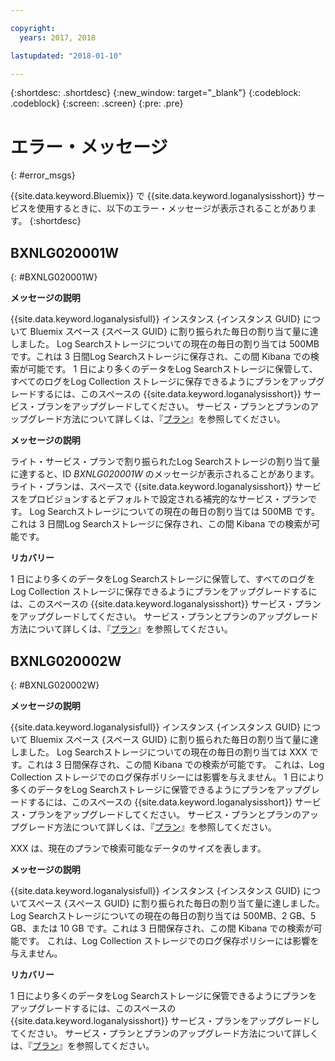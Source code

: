 ```yaml
---

copyright:
  years: 2017, 2018

lastupdated: "2018-01-10"

---
```



{:shortdesc: .shortdesc}
{:new_window: target="_blank"}
{:codeblock: .codeblock}
{:screen: .screen}
{:pre: .pre}


# エラー・メッセージ
{: #error_msgs}

{{site.data.keyword.Bluemix}} で {{site.data.keyword.loganalysisshort}} サービスを使用するときに、以下のエラー・メッセージが表示されることがあります。
{:shortdesc}

## BXNLG020001W
{: #BXNLG020001W}

**メッセージの説明**

{{site.data.keyword.loganalysisfull}} インスタンス {インスタンス GUID} について Bluemix スペース {スペース GUID} に割り振られた毎日の割り当て量に達しました。 Log Searchストレージについての現在の毎日の割り当ては 500MB です。これは 3 日間Log Searchストレージに保存され、この間 Kibana での検索が可能です。 1 日により多くのデータをLog Searchストレージに保管して、すべてのログをLog Collection ストレージに保存できるようにプランをアップグレードするには、このスペースの {{site.data.keyword.loganalysisshort}} サービス・プランをアップグレードしてください。 サービス・プランとプランのアップグレード方法について詳しくは、『[プラン](/docs/services/CloudLogAnalysis/log_analysis_ov.html#plans)』を参照してください。


**メッセージの説明** 

ライト・サービス・プランで割り振られたLog Searchストレージの割り当て量に達すると、ID *BXNLG020001W* のメッセージが表示されることがあります。 ライト・プランは、スペースで {{site.data.keyword.loganalysisshort}} サービスをプロビジョンするとデフォルトで設定される補完的なサービス・プランです。 Log Searchストレージについての現在の毎日の割り当ては 500MB です。これは 3 日間Log Searchストレージに保存され、この間 Kibana での検索が可能です。

**リカバリー**

1 日により多くのデータをLog Searchストレージに保管して、すべてのログをLog Collection ストレージに保存できるようにプランをアップグレードするには、このスペースの {{site.data.keyword.loganalysisshort}} サービス・プランをアップグレードしてください。 サービス・プランとプランのアップグレード方法について詳しくは、『[プラン](/docs/services/CloudLogAnalysis/log_analysis_ov.html#plans)』を参照してください。


## BXNLG020002W 
{: #BXNLG020002W}


**メッセージの説明**

{{site.data.keyword.loganalysisfull}} インスタンス {インスタンス GUID} について Bluemix スペース {スペース GUID} に割り振られた毎日の割り当て量に達しました。  Log Searchストレージについての現在の毎日の割り当ては XXX です。これは 3 日間保存され、この間 Kibana での検索が可能です。 これは、Log Collection ストレージでのログ保存ポリシーには影響を与えません。 1 日により多くのデータをLog Searchストレージに保管できるようにプランをアップグレードするには、このスペースの {{site.data.keyword.loganalysisshort}} サービス・プランをアップグレードしてください。 サービス・プランとプランのアップグレード方法について詳しくは、『[プラン](/docs/services/CloudLogAnalysis/log_analysis_ov.html#plans)』を参照してください。

XXX は、現在のプランで検索可能なデータのサイズを表します。

**メッセージの説明** 

{{site.data.keyword.loganalysisfull}} インスタンス {インスタンス GUID} についてスペース {スペース GUID} に割り振られた毎日の割り当て量に達しました。  Log Searchストレージについての現在の毎日の割り当ては 500MB、2 GB、5 GB、または 10 GB です。これは 3 日間保存され、この間 Kibana での検索が可能です。 これは、Log Collection ストレージでのログ保存ポリシーには影響を与えません。

**リカバリー**

1 日により多くのデータをLog Searchストレージに保管できるようにプランをアップグレードするには、このスペースの {{site.data.keyword.loganalysisshort}} サービス・プランをアップグレードしてください。 サービス・プランとプランのアップグレード方法について詳しくは、『[プラン](/docs/services/CloudLogAnalysis/log_analysis_ov.html#plans)』を参照してください。




